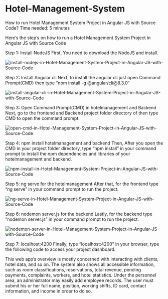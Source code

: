 # Hotel-Management-System

How to run Hotel Management System Project in Angular JS with Source Code?
Time needed: 5 minutes

Here’s the step’s on how to run a Hotel Management System Project in Angular JS with Source Code

Step 1: Install NodeJS
First, You need to download the NodeJS and install.

![install-nodejs-in-Hotel-Management-System-Project-in-Angular-JS-with-Source-Code](https://github.com/vardan13/Hotel-Management-System/assets/28480587/2e4ae0f6-2cf9-493c-b590-a7d27e34cc4e)

Step 2: Install Angular cli
Next, to install the angular cli just open Command Prompt(CMD) then type “npm install -g @angular/cli@8.3.0“

![install-angular-cli-in-Hotel-Management-System-Project-in-Angular-JS-with-Source-Code](https://github.com/vardan13/Hotel-Management-System/assets/28480587/a0b93a5c-62b8-4fd9-a0be-eccaacb5cd23)

Step 3: Open Command Prompt(CMD) in hotelmanagement and Backend
Next, go to the frontend and Backend project folder directory of then type CMD to open the command prompt.

![open-cmd-in-Hotel-Management-System-Project-in-Angular-JS-with-Source-Code](https://github.com/vardan13/Hotel-Management-System/assets/28480587/cad48509-bc0c-4767-9cce-47e36f5120b2)

Step 4: npm install hotelmanagement and backend
Then, After you open the CMD in your project folder directory, type “npm install” in your command prompt to install the npm dependencies and libraries of your hotelmanagement and backend.

![npm-install-in-Hotel-Management-System-Project-in-Angular-JS-with-Source-Code](https://github.com/vardan13/Hotel-Management-System/assets/28480587/17b20523-c464-43d5-a62e-211f2c714c93)

Step 5: ng serve for the hotelmanagement
After that, for the frontend type “ng serve” in your command prompt to run the project.

![ng-serve-in-Hotel-Management-System-Project-in-Angular-JS-with-Source-Code](https://github.com/vardan13/Hotel-Management-System/assets/28480587/3539835a-ba8b-4333-b2f6-9427295b2f9f)

Step 6: nodemon server.js for the backend
Lastly, for the backend type “nodemon server.js” in your command prompt to run the project.

![nodemon-server-in-Hotel-Management-System-Project-in-Angular-JS-with-Source-Code](https://github.com/vardan13/Hotel-Management-System/assets/28480587/9dbe4ee2-9114-4acc-b25a-0eb765ba0db9)

Step 7: localhost:4200
Finally, type “localhost:4200” in your browser, type the following code to access your project dashboard.

This web app’s overview is mostly concerned with interacting with clients, hotel data, and so on. The system also shows all accessible information, such as room classifications, reservations, total revenue, pending payments, complaints, workers, and hotel statistics. Under the personnel area, an administrator may easily add employee records. The user must submit his or her full name, position, working shifts, ID card, contact information, and income in order to do so.














